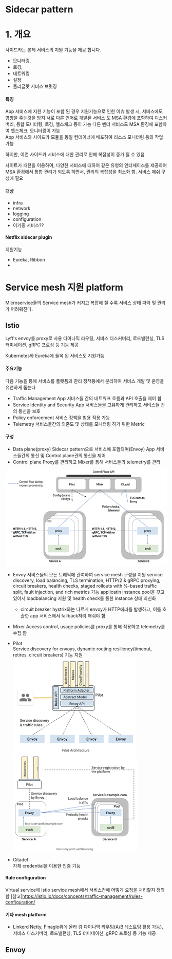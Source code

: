 # Sidecar pattern

# 1. 개요
사이드카는 본체 서비스의 지원 기능을 제공 합니다.
- 모니터링,
- 로깅,
- 네트워킹
- 설정
- 폴리글랏 서비스 브릿징

#### 특징
App 서비스에 지원 기능이 포함 된 경우 지원기능으로 인한 이슈 발생 시, 서비스에도 영향을 주는것을 방지
서로 다른 언어로 개발된 서비스 도 MSA 환경에 포함하여 디스커버리, 통합 모니터링, 로깅, 헬스체크 등이 가능
다른 벤더 서비스도 MSA 환경에 포함하여 헬스체크, 모니터링이 가능  
App 서비스와 사이드카 모듈을 동일 컨테이너에 배포하여 리소스 모니터링 등의 작업 가능

하지만, 이런 사이드카 서비스에 대한 관리로 인해 복잡성이 증가 될 수 있음

사이트카 패턴을 이용하여,
다양한 서비스에 대하여 같은 유형의 인터페이스를 제공하여 MSA 환경에서 통합 관리가 되도록 하면서,
관리의 복잡성을 최소화 함. 서비스 메쉬 구성에 필요

#### 대상
- infra
- network
- logging
- configuration
- 이기종 서비스??

#### Netflix sidecar plugin
지원기능
- Eureka, Ribbon
-  

# Service mesh 지원 platform
Microservice들의 Service mesh가 커지고 복잡해 질 수록 서비스 상태 파악 및 관리가 어려워진다.

## Istio
Lyft's envoy를 proxy로 사용
다이나믹 라우팅, 서비스 디스커버리, 로드밸런싱, TLS 터미네이션, gRPC 프로싱 등 기능 제공

Kubernetes와 Eureka에 들옥 된 서비스도 지원가능

#### 주요기능
다음 기능을 통해 서비스를 플랫폼과 관리 정책등에서 분리하여
서비스 개발 및 운영을 유연하게 돕는다  
- Traffic Management
  App 서비스들 간의 네트워크 흐름과 API 호출을 제어 함
- Service Identity and Security
  App 서비스들을 고유하게 관리하고 서비스들 간의 통신을 보호
- Policy enforcement
  서비스 정책을 범용 적용 가능  
- Telemetry
  서비스들간의 의존도 및 상태를 모니터링 하기 위한 Metric

#### 구성
- Data plane(proxy)
  Sidecar pattern으로 서비스에 포함되며(Envoy) App 서비스들간의 통신 및 Control plane관의 통신을 제어
- Control plane
  Proxy를 관리하고 Mixer롤 통해 서비스들의 telemetry를 관리  

<img height="300" src="images/envoy-architecture.PNG">  

- Envoy
  서비스들의 모든 트레픽에 관여하여 service mesh 구성을 지원
  service discovery, load balancing, TLS termination, HTTP/2 & gRPC proxying, circuit breakers, health checks, staged rollouts with %-based traffic split, fault injection, and rich metrics 가능
  applicatin instance pool을 갖고 있어서 loadbalancing 지원 및 health check를 통한 instance 상태 최신화  
    - circuit breaker
      hystrix와는 다르게 envoy가 HTTP에러를 발생하고, 이를 호출한 app 서비스에서 fallback처리 해줘야 함

- Mixer
  Access control, usage policies를 proxy를 통해 적용하고 telemetry를 수집 함

- Pilot   
  Service discovery for envoys, dynamic routing resiliency(timeout, retires, circuit breakers) 기능 지원   
  <img height="300" src="images/pilot-architecture.PNG">  
  <img height="300" src="images/envoy-discovery-lb.PNG">  

- Citadel  
  자체 credential을 이용한 인증 기능

#### Rule configuration
Virtual service에 Istio service mesh에서 서비스간에 어떻게 요청을 처리할지 정의 함
[참고]https://istio.io/docs/concepts/traffic-management/rules-configuration/

#### 기타 mesh platform
- Linkerd
Netty, Finagle위에 올라 감
다이나믹 라우팅(A/B 테스트팅 활용 가능), 서비스 디스커버리, 로드밸런싱, TLS 터미네이션, gRPC 프로싱 등 기능 제공

## Envoy  
